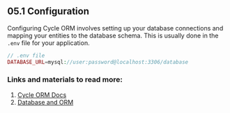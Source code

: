 ## 05.1 Configuration

Configuring Cycle ORM involves setting up your database connections and mapping your entities to the database schema. This is usually done in the `.env` file for your application.

```php
// .env file
DATABASE_URL=mysql://user:password@localhost:3306/database
```

### Links and materials to read more:
1. [Cycle ORM Docs](https://cycle-orm.dev/docs)
2. [Database and ORM](https://spiral.dev/docs/basics-orm/current/en)